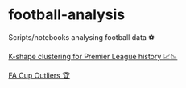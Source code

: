 # football-analysis
Scripts/notebooks analysing football data ⚽ 

[K-shape clustering for Premier League history 📈📉](http://nbviewer.jupyter.org/github/david-macleod/football-analysis/blob/master/kshape-league-history.ipynb)

[FA Cup Outliers 🏆](http://nbviewer.jupyter.org/github/david-macleod/facup/blob/5e7c7dcf102da1dc5f4935af7873a5037f81f244/04_analysis/The%20FA%20Cup.ipynb) 

